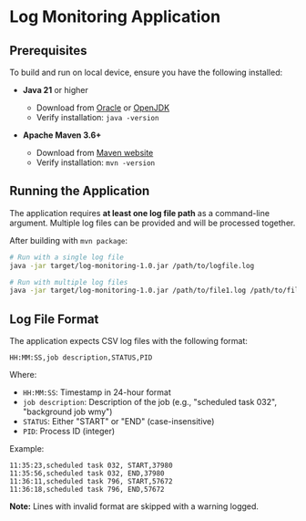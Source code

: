 # Log Monitoring Application

## Prerequisites

To build and run on local device, ensure you have the following installed:

- **Java 21** or higher
  - Download from [Oracle](https://www.oracle.com/java/technologies/downloads/) or [OpenJDK](https://openjdk.org/)
  - Verify installation: `java -version`

- **Apache Maven 3.6+**
  - Download from [Maven website](https://maven.apache.org/download.cgi)
  - Verify installation: `mvn -version`

## Running the Application

The application requires **at least one log file path** as a command-line argument. Multiple log files can be provided and will be processed together.

After building with `mvn package`:

```bash
# Run with a single log file
java -jar target/log-monitoring-1.0.jar /path/to/logfile.log

# Run with multiple log files
java -jar target/log-monitoring-1.0.jar /path/to/file1.log /path/to/file2.log /path/to/file3.log
```

## Log File Format

The application expects CSV log files with the following format:

```
HH:MM:SS,job description,STATUS,PID
```

Where:
- `HH:MM:SS`: Timestamp in 24-hour format
- `job description`: Description of the job (e.g., "scheduled task 032", "background job wmy")
- `STATUS`: Either "START" or "END" (case-insensitive)
- `PID`: Process ID (integer)

Example:
```
11:35:23,scheduled task 032, START,37980
11:35:56,scheduled task 032, END,37980
11:36:11,scheduled task 796, START,57672
11:36:18,scheduled task 796, END,57672
```

**Note:** Lines with invalid format are skipped with a warning logged.
